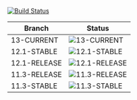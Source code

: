 [![Build Status](https://api.cirrus-ci.com/github/lwhsu/test-cirrus.svg)](https://cirrus-ci.com/github/lwhsu/test-cirrus)

| Branch       | Status                                                                                    |
| ------------ | ----------------------------------------------------------------------------------------- |
| 13-CURRENT   | ![13-CURRENT](https://api.cirrus-ci.com/github/lwhsu/test-cirrus.svg?task=13-CURRENT)     |
| 12.1-STABLE  | ![12.1-STABLE](https://api.cirrus-ci.com/github/lwhsu/test-cirrus.svg?task=12.1-STABLE)   |
| 12.1-RELEASE | ![12.1-RELEASE](https://api.cirrus-ci.com/github/lwhsu/test-cirrus.svg?task=12.1-RELEASE) |
| 11.3-RELEASE | ![11.3-RELEASE](https://api.cirrus-ci.com/github/lwhsu/test-cirrus.svg?task=11.3-RELEASE) |
| 11.3-STABLE  | ![11.3-STABLE](https://api.cirrus-ci.com/github/lwhsu/test-cirrus.svg?task=11.3-STABLE)   |
